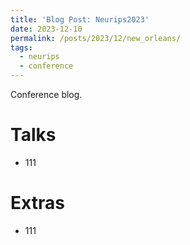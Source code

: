 ```yaml
---
title: 'Blog Post: Neurips2023'
date: 2023-12-10
permalink: /posts/2023/12/new_orleans/
tags:
  - neurips
  - conference
---
```


Conference blog.



Talks
======
* 111

Extras
======
* 111
